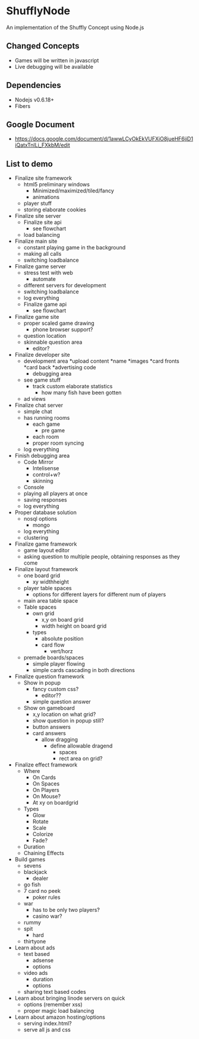ShufflyNode
===========

An implementation of the Shuffly Concept using Node.js

Changed Concepts
--------

* Games will be written in javascript
* Live debugging will be available

Dependencies
------------

* Nodejs v0.6.18+
* Fibers 

Google Document
--------------- 
* https://docs.google.com/document/d/1awwLCyOkEkVUFXiO8jueHF6jiD1iQatxTnlLi_FXkbM/edit




List to demo
------------

* Finalize site framework
	* html5 preliminary windows
		* Minimized/maximized/tiled/fancy
		* animations 
	* player stuff
	* storing elaborate cookies
* Finalize site server
	* Finalize site api
		* see flowchart
	* load balancing
* Finalize main site
	* constant playing game in the background
	* making all calls
	* switching loadbalance
* Finalize game server
	* stress test with web
		* automate
	* different servers for development
	* switching loadbalance
	* log everything
	* Finalize game api
		* see flowchart
* Finalize game site
	* proper scaled game drawing
		* phone browser support?
	* question location
	* skinnable question area
		* editor?
* Finalize developer site
	* development area
		*upload content
			*name 
			*images
			*card fronts
			*card back
			*advertising code
		* debugging area
	* see game stuff
		* track custom elaborate statistics
			* how many fish have been gotten
	* ad views	
* Finalize chat server
	* simple chat
	* has running rooms
		* each game
			* pre game
		* each room
		* proper room syncing
	* log everything
* Finish debugging area
	* Code Mirror
		* Intelisense
		* control+w?
		* skinning
	* Console
	* playing all players at once
	* saving responses
	* log everything
* Proper database solution
	* nosql options 
		* mongo
	* log everything
	* clustering
* Finalize game framework
	* game layout editor
	* asking question to multiple people, obtaining responses as they come
* Finalize layout framework
	* one board grid
		* xy widthheight
	* player table spaces
		* options for different layers for different num of players
	* main area table space
	* Table spaces
		* own grid
			* x,y on board grid
			* width height on board grid
		* types
			* absolute position
			* card flow
				* vert/horz
	* premade boards/spaces
		* simple player flowing
		* simple cards cascading in both directions
* Finalize question framework
	* Show in popup
		* fancy custom css?
			* editor??
		* simple question answer
	* Show on gameboard
		* x,y location on what grid?
		* show question in popup still?
		* button answers
		* card answers
			* allow dragging
				* define allowable dragend
					* spaces
					* rect area on grid?
* Finalize effect framework
	* Where
		* On Cards
		* On Spaces
		* On Players
		* On Mouse?
		* At xy on boardgrid
	* Types
		* Glow
		* Rotate
		* Scale
		* Colorize
		* Fade?
	* Duration
	* Chaining Effects
* Build games
	* sevens
	* blackjack
		* dealer
	* go fish
	* 7 card no peek
		* poker rules
	* war
		* has to be only two players?
		* casino war?
	* rummy
	* spit
		* hard
	* thirtyone
* Learn about ads
	* text based
		* adsense 
		* options
	* video ads
		* duration
		* options
	* sharing text based codes
* Learn about bringing linode servers on quick
	* options (remember xss)
	* proper magic load balancing
* Learn about amazon hosting/options
	* serving index.html?
	* serve all js and css

